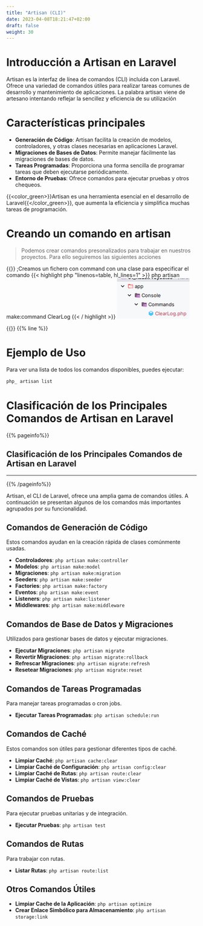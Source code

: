 ```yaml
---
title: "Artisan (CLI)"
date: 2023-04-08T18:21:47+02:00
draft: false
weight: 30
---
```


# Introducción a Artisan en Laravel

Artisan es la interfaz de línea de comandos (CLI) incluida con Laravel.    
Ofrece una variedad de comandos útiles para realizar tareas comunes de desarrollo y mantenimiento de aplicaciones.
La palabra artisan viene de artesano intentando reflejar la sencillez y eficiencia de su utilización

# Características principales

- **Generación de Código**: Artisan facilita la creación de modelos, controladores, y otras clases necesarias en aplicaciones Laravel.
- **Migraciones de Bases de Datos**: Permite manejar fácilmente las migraciones de bases de datos.
- **Tareas Programadas**: Proporciona una forma sencilla de programar tareas que deben ejecutarse periódicamente.
- **Entorno de Pruebas**: Ofrece comandos para ejecutar pruebas y otros chequeos.

{{<color_green>}}Artisan es una herramienta esencial en el desarrollo de Laravel{{</color_green>}}, que aumenta la eficiencia y simplifica muchas tareas de programación.
# Creando un comando en artisan
> Podemos crear comandos presonalizados para trabajar en nuestros proyectos. Para ello seguiremos las siguientes acciones
 
{{<desplegable title="Creando un comando con artisan">}}
;Creamos un fichero con command con una clase para especificar el comando
{{< highlight php "linenos=table, hl_lines=1" >}}
php artisan make:command ClearLog
{{< / highlight >}}
![Carpeta de comando](folderCommand.png)

{{</desplegable>}}
{{% line %}}

# Ejemplo de Uso

Para ver una lista de todos los comandos disponibles, puedes ejecutar:

```bash
php_ artisan list
```
# Clasificación de los Principales Comandos de Artisan en Laravel
{{% pageinfo%}}
## Clasificación de los Principales Comandos de Artisan en Laravel 
****

{{% /pageinfo%}}


Artisan, el CLI de Laravel, ofrece una amplia gama de comandos útiles. A continuación se presentan algunos de los comandos más importantes agrupados por su funcionalidad.

## Comandos de Generación de Código

Estos comandos ayudan en la creación rápida de clases comúnmente usadas.

- **Controladores**: `php artisan make:controller`
- **Modelos**: `php artisan make:model`
- **Migraciones**: `php artisan make:migration`
- **Seeders**: `php artisan make:seeder`
- **Factories**: `php artisan make:factory`
- **Eventos**: `php artisan make:event`
- **Listeners**: `php artisan make:listener`
- **Middlewares**: `php artisan make:middleware`

## Comandos de Base de Datos y Migraciones

Utilizados para gestionar bases de datos y ejecutar migraciones.

- **Ejecutar Migraciones**: `php artisan migrate`
- **Revertir Migraciones**: `php artisan migrate:rollback`
- **Refrescar Migraciones**: `php artisan migrate:refresh`
- **Resetear Migraciones**: `php artisan migrate:reset`

## Comandos de Tareas Programadas

Para manejar tareas programadas o cron jobs.

- **Ejecutar Tareas Programadas**: `php artisan schedule:run`

## Comandos de Caché

Estos comandos son útiles para gestionar diferentes tipos de caché.

- **Limpiar Caché**: `php artisan cache:clear`
- **Limpiar Caché de Configuración**: `php artisan config:clear`
- **Limpiar Caché de Rutas**: `php artisan route:clear`
- **Limpiar Caché de Vistas**: `php artisan view:clear`

## Comandos de Pruebas

Para ejecutar pruebas unitarias y de integración.

- **Ejecutar Pruebas**: `php artisan test`

## Comandos de Rutas

Para trabajar con rutas.

- **Listar Rutas**: `php artisan route:list`

## Otros Comandos Útiles

- **Limpiar Cache de la Aplicación**: `php artisan optimize`
- **Crear Enlace Simbólico para Almacenamiento**: `php artisan storage:link`
